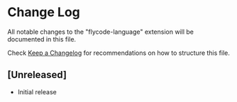 # Change Log

All notable changes to the "flycode-language" extension will be documented in this file.

Check [Keep a Changelog](http://keepachangelog.com/) for recommendations on how to structure this file.

## [Unreleased]

- Initial release